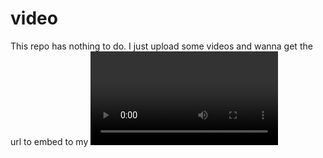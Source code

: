 # video
This repo has nothing to do. I just upload some videos and wanna get the url to embed to my <video> tag.
